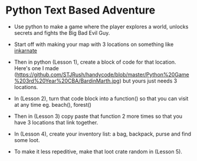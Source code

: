 # Python Text Based Adventure

- Use python to make a game where the player explores a world, unlocks secrets and fights the Big Bad Evil Guy.

- Start off with making your map with 3 locations on something like [inkarnate](https://inkarnate.com/maps)

- Then in python (Lesson 1), create a block of code for that location. Here's one I made (https://github.com/STJRush/handycode/blob/master/Python%20Game%203rd%20Year%20CBA/BardinMarth.jpg) but yours just needs 3 locations.
- In (Lesson 2), turn that code block into a function() so that you can visit at any time eg. beach(), forest()
- Then in (Lesson 3) copy paste that function 2 more times so that you have 3 locations that link together.
- In (Lesson 4), create your inventory list: a bag, backpack, purse and find some loot.
- To make it less repeditive, make that loot crate random in (Lesson 5).
